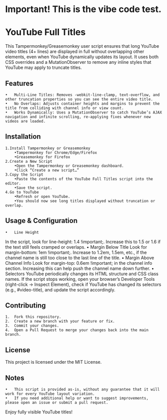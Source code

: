 # Important! This is the vibe code test.

# YouTube Full Titles

This Tampermonkey/Greasemonkey user script ensures that long YouTube video titles (4+ lines) are displayed in full without overlapping other elements, even when YouTube dynamically updates its layout. It uses both CSS overrides and a MutationObserver to remove any inline styles that YouTube may apply to truncate titles.

## Features
	•	Multi-Line Titles: Removes -webkit-line-clamp, text-overflow, and other truncation properties so you can see the entire video title.
	•	No Overlaps: Adjusts container heights and margins to prevent the title from colliding with channel info or view count.
	•	Works Dynamically: Uses a MutationObserver to catch YouTube’s AJAX navigation and infinite scrolling, re-applying fixes whenever new videos are loaded.

## Installation
	1.Install Tampermonkey or Greasemonkey
		•Tampermonkey for Chrome/Edge/Firefox
		•Greasemonkey for Firefox
	2.Create a New Script
		•Open the Tampermonkey or Greasemonkey dashboard.
		•Click “Create a new script…”
	3.Copy the Script
		•Paste the contents of the YouTube Full Titles script into the editor.
		•Save the script.
	4.Go to YouTube
		•Refresh or open YouTube.
		•You should now see long titles displayed without truncation or overlap.

## Usage & Configuration
	•	Line Height
In the script, look for line-height: 1.4 !important;. Increase this to 1.5 or 1.6 if the text still feels cramped or overlaps.
	•	Margin Below Title
Look for margin-bottom: 1em !important;. Increase to 1.2em, 1.5em, etc., if the channel name is still too close to the last line of the title.
	•	Margin Above Channel Info
Look for margin-top: 0.6em !important; in the channel info section. Increasing this can help push the channel name down further.
	•	Selectors
YouTube periodically changes its HTML structure and CSS class names. If the script stops working, open your browser’s Developer Tools (right-click → Inspect Element), check if YouTube has changed its selectors (e.g., #video-title), and update the script accordingly.

## Contributing
	1.	Fork this repository.
	2.	Create a new branch with your feature or fix.
	3.	Commit your changes.
	4.	Open a Pull Request to merge your changes back into the main branch.

## License

This project is licensed under the MIT License.

## Notes
	•	This script is provided as-is, without any guarantee that it will work for every YouTube layout variation.
	•	If you need additional help or want to suggest improvements, please open an issue or submit a pull request.

Enjoy fully visible YouTube titles!
